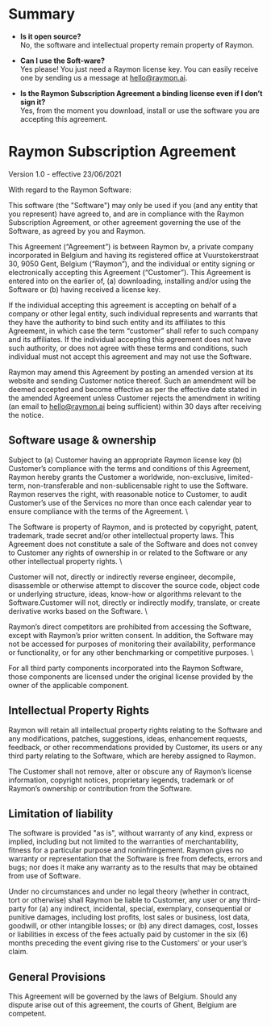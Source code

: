 # Summary

- **Is it open source?** \
No, the software and intellectual property remain property of Raymon. 

- **Can I use the Soft-ware?** \
Yes please! You just need a Raymon license key. You can easily receive one by sending us a message at hello@raymon.ai.

- **Is the Raymon Subscription Agreement a binding license even if I don’t sign it?**\
Yes, from the moment you download, install or use the software you are accepting this agreement.


# Raymon Subscription Agreement 

Version 1.0 - effective 23/06/2021

With regard to the Raymon Software:

This software (the "Software") may only be used if you (and any entity that you represent) have agreed to, and are in compliance with the Raymon Subscription Agreement, or other agreement governing the use of the Software, as agreed by you and Raymon. 

This Agreement (“Agreement”) is between Raymon bv, a private company incorporated in Belgium and having its registered office at Vuurstokerstraat 30, 9050 Gent, Belgium (“Raymon”), and the individual or entity signing or electronically accepting this Agreement (“Customer”). This Agreement is entered into on the earlier of, (a) downloading, installing and/or using the Software or (b) having received a license key. 


If the individual accepting this agreement is accepting on behalf of a company or other legal entity, such individual represents and warrants that they have the authority to bind such entity and its affiliates to this Agreement, in which case the term “customer” shall refer to such company and its affiliates. If the individual accepting this agreement does not have such authority, or does not agree with these terms and conditions, such individual must not accept this agreement and may not use the Software.


Raymon may amend this Agreement by posting an amended version at its website and sending Customer notice thereof. Such an amendment will be deemed accepted and become effective as per the effective date stated in the amended Agreement unless Customer rejects the amendment in writing (an email to hello@raymon.ai being sufficient) within 30 days after receiving the notice.


## Software usage & ownership

Subject to (a) Customer having an appropriate Raymon license key (b) Customer’s compliance with the terms and conditions of this Agreement, Raymon hereby grants the Customer a worldwide, non-exclusive, limited-term, non-transferable and non-sublicensable right to use the Software. Raymon reserves the right, with reasonable notice to Customer, to audit Customer’s use of the Services no more than once each calendar year to ensure compliance with the terms of the Agreement. \


The Software is property of Raymon, and is protected by copyright, patent, trademark, trade secret and/or other intellectual property laws. This Agreement does not constitute a sale of the Software and does not convey to Customer any rights of ownership in or related to the Software or any other intellectual property rights. \


Customer will not, directly or indirectly reverse engineer, decompile, disassemble or otherwise attempt to discover the source code, object code or underlying structure, ideas, know-how or algorithms relevant to the Software.Customer will not, directly or indirectly modify, translate, or create derivative works based on the Software. \


Raymon’s direct competitors are prohibited from accessing the Software, except with Raymon’s prior written consent. In addition, the Software may not be accessed for purposes of monitoring their availability, performance or functionality, or for any other benchmarking or competitive purposes. \


For all third party components incorporated into the Raymon Software, those components are licensed under the original license provided by the owner of the applicable component.


## Intellectual Property Rights

Raymon will retain all intellectual property rights relating to the Software and any modifications, patches, suggestions, ideas, enhancement requests, feedback, or other recommendations provided by Customer, its users or any third party relating to the Software, which are hereby assigned to Raymon.  


The Customer shall not remove, alter or obscure any of Raymon’s license information, copyright notices, proprietary legends, trademark or of Raymon’s ownership or contribution from the Software.


## Limitation of liability

The software is provided "as is", without warranty of any kind, express or implied, including but not limited to the warranties of merchantability, fitness for a particular purpose and noninfringement. Raymon gives no warranty or representation that the Software is free from defects, errors and bugs; nor does it make any warranty as to the results that may be obtained from use of Software. 

Under no circumstances and under no legal theory (whether in contract, tort or otherwise) shall Raymon be liable to Customer, any user or any third-party for (a) any indirect, incidental, special, exemplary, consequential or punitive damages, including lost profits, lost sales or business, lost data, goodwill, or other intangible losses; or (b) any direct damages, cost, losses or liabilities in excess of the fees actually paid by customer in the six (6) months preceding the event giving rise to the Customers’ or your user’s claim.


## General Provisions

This Agreement will be governed by the laws of Belgium. Should any dispute arise out of this agreement, the courts of Ghent, Belgium are competent.				
